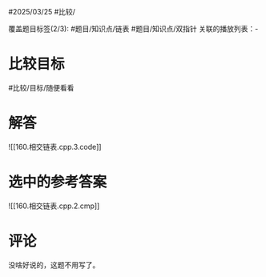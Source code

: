 #2025/03/25 #比较/

覆盖题目标签(2/3):  #题目/知识点/链表 #题目/知识点/双指针
关联的播放列表：-

# 比较目标

#比较/目标/随便看看 

# 解答

![[160.相交链表.cpp.3.code]]

# 选中的参考答案

![[160.相交链表.cpp.2.cmp]]

# 评论

没啥好说的，这题不用写了。
